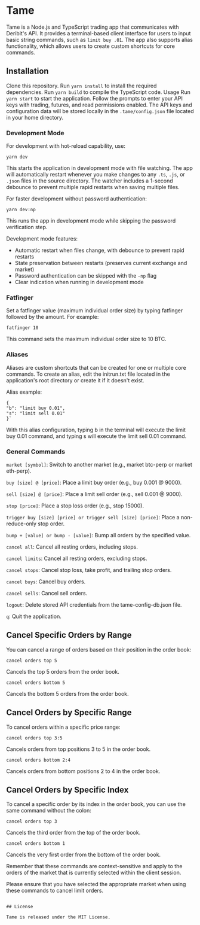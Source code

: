 # Tame

Tame is a Node.js and TypeScript trading app that communicates with Deribit's API. It provides a terminal-based client interface for users to input basic string commands, such as `limit buy .01`. The app also supports alias functionality, which allows users to create custom shortcuts for core commands.

## Installation

Clone this repository.
Run `yarn install` to install the required dependencies.
Run `yarn build` to compile the TypeScript code.
Usage
Run `yarn start` to start the application. Follow the prompts to enter your API keys with trading, futures, and read permissions enabled. The API keys and configuration data will be stored locally in the `.tame/config.json` file located in your home directory.

### Development Mode

For development with hot-reload capability, use:

`yarn dev`

This starts the application in development mode with file watching. The app will automatically restart whenever you make changes to any `.ts`, `.js`, or `.json` files in the source directory. The watcher includes a 1-second debounce to prevent multiple rapid restarts when saving multiple files.

For faster development without password authentication:

`yarn dev:np`

This runs the app in development mode while skipping the password verification step.

Development mode features:
- Automatic restart when files change, with debounce to prevent rapid restarts
- State preservation between restarts (preserves current exchange and market)
- Password authentication can be skipped with the `-np` flag
- Clear indication when running in development mode

### Fatfinger

Set a fatfinger value (maximum individual order size) by typing fatfinger followed by the amount. For example:

`fatfinger 10`

This command sets the maximum individual order size to 10 BTC.

### Aliases

Aliases are custom shortcuts that can be created for one or multiple core commands. To create an alias, edit the initrun.txt file located in the application's root directory or create it if it doesn't exist.

Alias example:

```
{
"b": "limit buy 0.01",
"s": "limit sell 0.01"
}`
```

With this alias configuration, typing b in the terminal will execute the limit buy 0.01 command, and typing s will execute the limit sell 0.01 command.

### General Commands

`market [symbol]`: Switch to another market (e.g., market btc-perp or market eth-perp).

`buy [size] @ [price]`: Place a limit buy order (e.g., buy 0.001 @ 9000).

`sell [size] @ [price]`: Place a limit sell order (e.g., sell 0.001 @ 9000).

`stop [price]`: Place a stop loss order (e.g., stop 15000).

`trigger buy [size] [price] or trigger sell [size] [price]`: Place a non-reduce-only stop order.

`bump + [value] or bump - [value]`: Bump all orders by the specified value.

`cancel all`: Cancel all resting orders, including stops.

`cancel limits`: Cancel all resting orders, excluding stops.

`cancel stops`: Cancel stop loss, take profit, and trailing stop orders.

`cancel buys`: Cancel buy orders.

`cancel sells`: Cancel sell orders.

`logout`: Delete stored API credentials from the tame-config-db.json file.

`q`: Quit the application.

## Cancel Specific Orders by Range

You can cancel a range of orders based on their position in the order
book:

```
cancel orders top 5
```
Cancels the top 5 orders from the order book.

```
cancel orders bottom 5
```
Cancels the bottom 5 orders from the order book.

## Cancel Orders by Specific Range

To cancel orders within a specific price range:

```
cancel orders top 3:5
```
Cancels orders from top positions 3 to 5 in the order book.

```
cancel orders bottom 2:4
```
Cancels orders from bottom positions 2 to 4 in the order book.

## Cancel Orders by Specific Index

To cancel a specific order by its index in the order book, you can use
the same command without the colon:

```
cancel orders top 3
```
Cancels the third order from the top of the order book.

```
cancel orders bottom 1
```
Cancels the very first order from the bottom of the order book.

Remember that these commands are context-sensitive and apply to the
orders of the market that is currently selected within the client
session.

Please ensure that you have selected the appropriate market when using
these commands to cancel limit orders.
```

## License

Tame is released under the MIT License.
